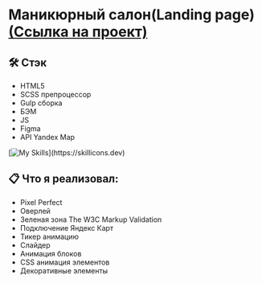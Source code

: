# Маникюрный салон(Landing page) [(Ссылка на проект)](https://vetosy.github.io/SoulMate/)

## 🛠 Стэк
- HTML5
- SCSS препроцессор
- Gulp сборка
- БЭМ
- JS
- Figma
- API Yandex Map

[![My Skills](https://skillicons.dev/icons?i=js,html,scss,figma,gulp,)](https://skillicons.dev)

## :clipboard: Что я реализовал:
- Pixel Perfect
- Оверлей
- Зеленая зона The W3C Markup Validation
- Подключение Яндекс Карт
- Тикер анимацию
- Слайдер
- Анимация блоков
- CSS анимация элементов
- Декоративные элементы
